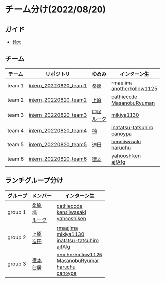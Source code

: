# チーム分け(2022/08/20)

## ガイド

- [鈴木](https://github.com/taka10257)

## チーム

| チーム | リポジトリ                                                                                                 | ゆめみ                                                                          | インターン生                                                                                          |
| ------ | ---------------------------------------------------------------------------------------------------------- | ------------------------------------------------------------------------------- | ----------------------------------------------------------------------------------------------------- |
| team 1 | [intern_20220820_team1](https://github.com/yumemi-inc/frontend-1day-curriculum/tree/intern_20220820_team1) | [桑原](https://github.com/kkeeth)                                               | [rmaejima](https://github.com/rmaejima)<br/>[anotherhollow1125](https://github.com/anotherhollow1125) |
| team 2 | [intern_20220820_team2](https://github.com/yumemi-inc/frontend-1day-curriculum/tree/intern_20220820_team2) | [上原](https://github.com/aktuehr)                                              | [cathiecode](https://github.com/cathiecode)<br/>[MasanobuRyuman](https://github.com/MasanobuRyuman)   |
| team 3 | [intern_20220820_team3](https://github.com/yumemi-inc/frontend-1day-curriculum/tree/intern_20220820_team3) | [臼居](https://github.com/282Haniwa)<br/>[ルーク](https://github.com/yu-ichiro) | [mikiya1130](https://github.com/mikiya1130)                                                           |
| team 4 | [intern_20220820_team4](https://github.com/yumemi-inc/frontend-1day-curriculum/tree/intern_20220820_team4) | [楠](https://github.com/Umisyo)                                                 | [inatatsu-tatsuhiro](https://github.com/inatatsu-tatsuhiro)<br/>[canoypa](https://github.com/canoypa) |
| team 5 | [intern_20220820_team5](https://github.com/yumemi-inc/frontend-1day-curriculum/tree/intern_20220820_team5) | [迫田](https://github.com/syakoo)                                               | [kensiiwasaki](https://github.com/kensiiwasaki)<br/>[haruchu](https://github.com/haruchu)             |
| team 6 | [intern_20220820_team6](https://github.com/yumemi-inc/frontend-1day-curriculum/tree/intern_20220820_team6) | [徳本](https://github.com/yumemi-tokumoto)                                      | [yahooshiken](https://github.com/yahooshiken)<br/>[ajfAfg](https://github.com/ajfAfg)                 |

## ランチグループ分け

| グループ | メンバー                                                                                                         | インターン生                                                                                                                                                                                          |
| -------- | ---------------------------------------------------------------------------------------------------------------- | ----------------------------------------------------------------------------------------------------------------------------------------------------------------------------------------------------- |
| group 1  | [桑原](https://github.com/kkeeth)<br/>[楠](https://github.com/Umisyo)<br/>[ルーク](https://github.com/yu-ichiro) | [cathiecode](https://github.com/cathiecode)<br/>[kensiiwasaki](https://github.com/kensiiwasaki)<br/>[yahooshiken](https://github.com/yahooshiken)                                                     |
| group 2  | [上原](https://github.com/aktuehr)<br/>[迫田](https://github.com/syakoo)                                         | [rmaejima](https://github.com/rmaejima)<br/>[mikiya1130](https://github.com/mikiya1130)<br/>[inatatsu-tatsuhiro](https://github.com/inatatsu-tatsuhiro)<br/>[ajfAfg](https://github.com/ajfAfg)       |
| group 3  | [徳本](https://github.com/yumemi-tokumoto)<br/>[臼居](https://github.com/282Haniwa)                              | [anotherhollow1125](https://github.com/anotherhollow1125)<br/>[MasanobuRyuman](https://github.com/MasanobuRyuman)<br/>[haruchu](https://github.com/haruchu)<br/>[canoypa](https://github.com/canoypa) |
